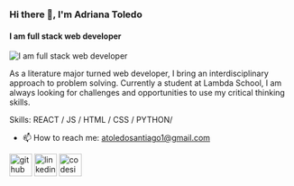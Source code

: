 ### Hi there 👋, I'm Adriana Toledo
#### I am full stack web developer
![I am full stack web developer](https://courses.edx.org/assets/courseware/v1/f3d6441889fde5271aea42355c41c8dc/asset-v1:HarvardX+DigHum_01+1T2020+type@asset+block/course_graphic_banner.jpg)

As a literature major turned web developer, I bring an interdisciplinary approach to problem solving. Currently a student at Lambda School, I am always looking for challenges and opportunities to use my critical thinking skills. 

Skills:  REACT / JS / HTML / CSS / PYTHON/ 

- 📫 How to reach me: atoledosantiago1@gmail.com 


[<img src='https://cdn3.iconfinder.com/data/icons/social-network-round-gloss-shine/512/GitHub_Social-Network-Communicate-Page-Curl-Effect-Circle-Glossy-Shadow-Shine.png' alt='github' height='40'>](https://github.com/atoledo1)  [<img src='https://eptec.com.au/wp-content/uploads/2020/04/linkedin-logo-1024x1024.png' alt='linkedin' height='40'>](https://www.linkedin.com/in/ats2012/)
[<img src='https://cdn-images-1.medium.com/max/1200/1*z7fla8tKXFRrozG5dmTBzw.png' alt='codesignal' height='40'>](https://app.codesignal.com/profile/adriana_t2) 

